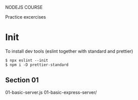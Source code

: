 NODEJS COURSE

Practice excercises

# Init

To install dev tools (eslint together with standard and prettier)

    $ npx eslint --init
    $ npm i -D prettier-standard

## Section 01

01-basic-server.js
01-basic-express-server/
